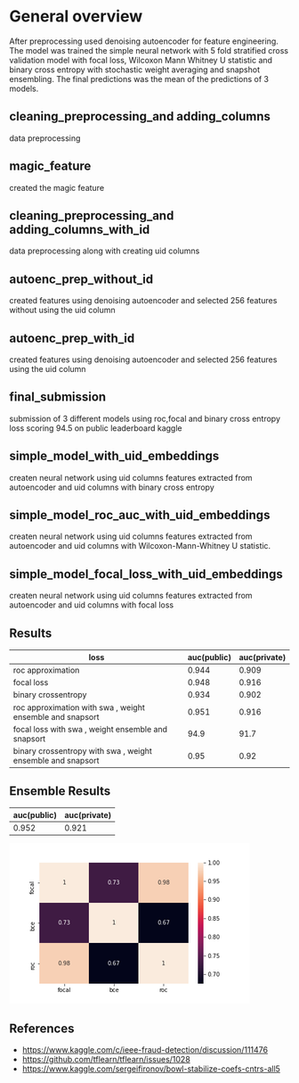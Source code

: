 # General overview
After preprocessing used denoising autoencoder for feature engineering. The model was trained the simple neural network with 5 fold stratified cross validation model with focal loss, Wilcoxon Mann Whitney U statistic  and binary cross entropy with stochastic weight averaging and snapshot ensembling. The final predictions was the mean of the predictions of 3 models. 

## cleaning_preprocessing_and adding_columns
data preprocessing

## magic_feature
created the magic feature

## cleaning_preprocessing_and adding_columns_with_id
data preprocessing along with creating uid columns

## autoenc_prep_without_id 
created features using denoising autoencoder and selected 256 features without using the uid column

## autoenc_prep_with_id
created features using denoising autoencoder and selected 256 features using the uid column

## final_submission
submission of 3 different models using roc,focal and binary cross entropy loss scoring 94.5 on public leaderboard kaggle

## simple_model_with_uid_embeddings
createn neural network using uid columns features extracted from autoencoder and uid columns with binary cross entropy

## simple_model_roc_auc_with_uid_embeddings
createn neural network using uid columns features extracted from autoencoder and uid columns with Wilcoxon-Mann-Whitney U statistic.

## simple_model_focal_loss_with_uid_embeddings
createn neural network using uid columns features extracted from autoencoder and uid columns with focal loss




## Results

loss  | auc(public)|auc(private)
--- | --- | ---
roc approximation | 0.944 | 0.909
focal loss | 0.948 | 0.916
binary crossentropy | 0.934 | 0.902
roc approximation with swa , weight ensemble and snapsort| 0.951 | 0.916
focal loss with swa , weight ensemble and snapsort| 94.9 | 91.7
binary crossentropy with swa , weight ensemble and snapsort| 0.95 | 0.92


## Ensemble Results

 auc(public)|auc(private)
 --- | ---
 0.952 | 0.921
![alt text](heatmap.png)

## References
- https://www.kaggle.com/c/ieee-fraud-detection/discussion/111476
- https://github.com/tflearn/tflearn/issues/1028
- https://www.kaggle.com/sergeifironov/bowl-stabilize-coefs-cntrs-all5
